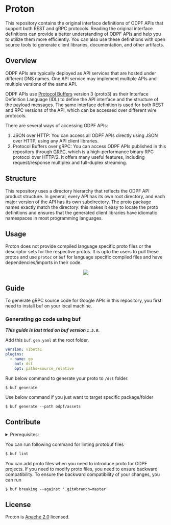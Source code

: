# Proton

This repository contains the original interface definitions of ODPF APIs that support both REST and gRPC protocols. Reading the original interface definitions can provide a better understanding of ODPF APIs and help you to utilize them more efficiently. You can also use these definitions with open source tools to generate client libraries, documentation, and other artifacts.

## Overview

ODPF APIs are typically deployed as API services that are hosted under different DNS names. One API service may implement multiple APIs and multiple versions of the same API.

ODPF APIs use [Protocol Buffers](https://github.com/google/protobuf) version 3 (proto3) as their Interface Definition Language (IDL) to define the API interface and the structure of the payload messages. The same interface definition is used for both REST and RPC versions of the API, which can be accessed over different wire protocols.

There are several ways of accessing ODPF APIs:

1.  JSON over HTTP: You can access all ODPF APIs directly using JSON over HTTP, using any API client libraries.
2.  Protocol Buffers over gRPC: You can access ODPF APIs published in this repository through [GRPC](https://github.com/grpc), which is a high-performance binary RPC protocol over HTTP/2. It offers many useful features, including request/response multiplex and full-duplex streaming.

## Structure

This repository uses a directory hierarchy that reflects the ODPF API product structure. In general, every API has its own root directory, and each major version of the API has its own subdirectory. The proto package names exactly match the directory: this makes it easy to locate the proto definitions and ensures that the generated client libraries have idiomatic namespaces in most programming languages.

## Usage

Proton does not provide compiled language specific proto files or the descriptor sets for the respective protos. It is upto the users to pull these protos and use `protoc` or `buf` for language specific compiled files and have dependencies/imports in their code.

<p align="center"><img src="./docs/assets/usage.svg" /></p>

## Guide

To generate gRPC source code for Google APIs in this repository, you first need to install buf on your local machine.

### Generating go code using buf

**_This guide is last tried on buf version `1.5.0`._**

Add this `buf.gen.yaml` at the root folder.

```yaml
version: v1beta1
plugins:
  - name: go
    out: dst
    opt: paths=source_relative
```

Run below command to generate your proto to `/dst` folder.

```
$ buf generate
```

Use below command if you just want to target specific package/folder

```
$ buf generate --path odpf/assets
```

## Contribute

<details>
  <summary>Prerequisites:</summary>
  
- [Buf](https://docs.buf.build/installation)
- [Git](https://git-scm.com/book/en/v2/Getting-Started-Installing-Git)

</details>

You can run following command for linting protobuf files

```sh
$ buf lint
```

You can add proto files when you need to introduce proto for ODPF projects. If you need to modify proto files, you need to ensure backward compatibility. To ensure the backward compatibility of your changes, you can run

```
$ buf breaking --against '.git#branch=master'
```

## License

Proton is [Apache 2.0](LICENSE) licensed.
